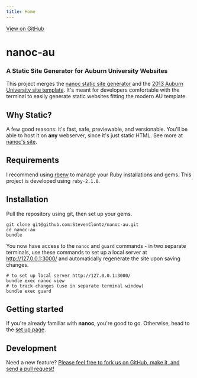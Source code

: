 ```yaml
---
title: Home
---
```


<p class="text-center">
  <a href="http://github.com/StevenClontz/nanoc-au"
     class="btn btn-default">
    <i class="fa fa-github"></i>
    View on GitHub
  </a>
</p>

# nanoc-au

### A Static Site Generator for Auburn University Websites

This project merges the [nanoc static site generator](http://nanoc.ws) and the
[2013 Auburn University site template](http://www.auburn.edu/template/2013/).
It's meant for developers comfortable with the terminal to easily generate
static websites fitting the modern AU template.

## Why Static?

A few good reasons: it's fast, safe, previewable, and versionable. You'll be
able to host it on **any** webserver, since it's just static HTML. See more
at [nanoc's site](http://nanoc.ws/about/#why-static).

## Requirements

I recommend using [rbenv](https://github.com/sstephenson/rbenv) to manage
your Ruby installations and gems. This project is developed using
`ruby-2.1.0`.

## Installation

Pull the repository using git, then set up your gems.

~~~
git clone git@github.com:StevenClontz/nanoc-au.git
cd nanoc-au
bundle
~~~

You now have access to the `nanoc` and `guard` commands - in two separate
terminals, use these commands to set up a local server at
<http://127.0.0.1:3000/> and automatically regenerate the site upon saving
changes.

~~~
# to set up local server http://127.0.0.1:3000/
bundle exec nanoc view
# to track changes (use in separate terminal window)
bundle exec guard
~~~

## Getting started

If you're already familiar with **nanoc**, you're good to go. Otherwise, head to the [set up page](/setup/).

## Development

Need a new feature? [Please feel free to fork us on GitHub, make it, and send a pull request!](https://github.com/StevenClontz/nanoc-au/)